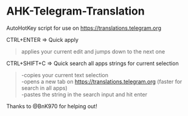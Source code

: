 # AHK-Telegram-Translation
AutoHotKey script for use on https://translations.telegram.org

CTRL+ENTER => Quick apply
>applies your current edit and jumps down to the next one

CTRL+SHIFT+C => Quick search all apps strings for current selection  
>-copies your current text selection  
-opens a new tab on https://translations.telegram.org (faster for search in all apps)  
-pastes the string in the search input and hit enter

Thanks to @BnK970 for helping out!
